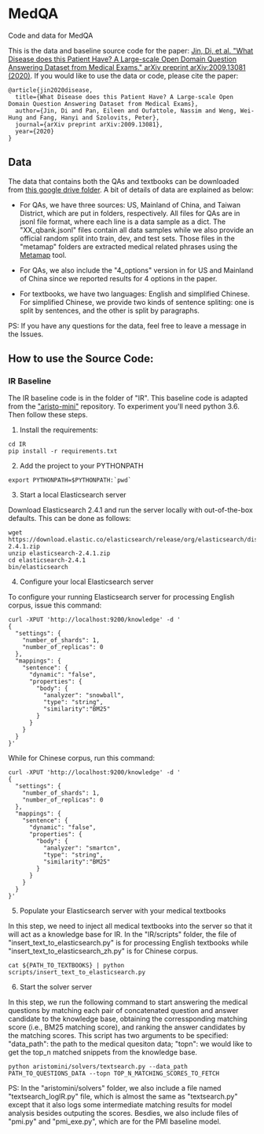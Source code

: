 # MedQA
Code and data for MedQA

This is the data and baseline source code for the paper: [Jin, Di, et al. "What Disease does this Patient Have? A Large-scale Open Domain Question Answering Dataset from Medical Exams." arXiv preprint arXiv:2009.13081 (2020)](https://arxiv.org/abs/2009.13081). If you would like to use the data or code, please cite the paper:

```
@article{jin2020disease,
  title={What Disease does this Patient Have? A Large-scale Open Domain Question Answering Dataset from Medical Exams},
  author={Jin, Di and Pan, Eileen and Oufattole, Nassim and Weng, Wei-Hung and Fang, Hanyi and Szolovits, Peter},
  journal={arXiv preprint arXiv:2009.13081},
  year={2020}
}
```

## Data

The data that contains both the QAs and textbooks can be downloaded from [this google drive folder](https://drive.google.com/file/d/1ImYUSLk9JbgHXOemfvyiDiirluZHPeQw/view?usp=sharing). A bit of details of data are explained as below:

- For QAs, we have three sources: US, Mainland of China, and Taiwan District, which are put in folders, respectively. All files for QAs are in jsonl file format, where each line is a data sample as a dict. The "XX_qbank.jsonl" files contain all data samples while we also provide an official random split into train, dev, and test sets. Those files in the "metamap" folders are extracted medical related phrases using the [Metamap](https://metamap.nlm.nih.gov/) tool. 

- For QAs, we also include the "4_options" version in for US and Mainland of China since we reported results for 4 options in the paper.

- For textbooks, we have two languages: English and simplified Chinese. For simplified Chinese, we provide two kinds of sentence spliting: one is split by sentences, and the other is split by paragraphs. 

PS: If you have any questions for the data, feel free to leave a message in the Issues.

## How to use the Source Code:

### IR Baseline

The IR baseline code is in the folder of "IR". This baseline code is adapted from the ["aristo-mini"](https://github.com/allenai/aristo-mini) repository. To experiment you'll need python 3.6. Then follow these steps.

1. Install the requirements:

```
cd IR
pip install -r requirements.txt
```

2. Add the project to your PYTHONPATH

```
export PYTHONPATH=$PYTHONPATH:`pwd`
```

3. Start a local Elasticsearch server

Download Elasticsearch 2.4.1 and run the server locally with out-of-the-box defaults. This can be done as follows:

```
wget https://download.elastic.co/elasticsearch/release/org/elasticsearch/distribution/zip/elasticsearch/2.4.1/elasticsearch-2.4.1.zip
unzip elasticsearch-2.4.1.zip
cd elasticsearch-2.4.1
bin/elasticsearch
```

4. Configure your local Elasticsearch server

To configure your running Elasticsearch server for processing English corpus, issue this command:

```
curl -XPUT 'http://localhost:9200/knowledge' -d '
{
  "settings": {
    "number_of_shards": 1,
    "number_of_replicas": 0
  },
  "mappings": {
    "sentence": {
      "dynamic": "false",
      "properties": {
        "body": {
          "analyzer": "snowball",
          "type": "string",
          "similarity":"BM25"
        }
      }
    }
  }
}'
```

While for Chinese corpus, run this command:

```
curl -XPUT 'http://localhost:9200/knowledge' -d '
{
  "settings": {
    "number_of_shards": 1,
    "number_of_replicas": 0
  },
  "mappings": {
    "sentence": {
      "dynamic": "false",
      "properties": {
        "body": {
          "analyzer": "smartcn",
          "type": "string",
          "similarity":"BM25"
        }
      }
    }
  }
}'
```

5. Populate your Elasticsearch server with your medical textbooks

In this step, we need to inject all medical textbooks into the server so that it will act as a knowledge base for IR. In the "IR/scripts" folder, the file of "insert_text_to_elasticsearch.py" is for processing English textbooks while "insert_text_to_elasticsearch_zh.py" is for Chinese corpus.

```
cat ${PATH_TO_TEXTBOOKS} | python scripts/insert_text_to_elasticsearch.py
```

6. Start the solver server

In this step, we run the following command to start answering the medical questions by matching each pair of concatenated question and answer candidate to the knowledge base, obtaining the corressponding matching score (i.e., BM25 matching score), and ranking the answer candidates by the matching scores. This script has two arguments to be specified: "data_path": the path to the medical quesiton data; "topn": we would like to get the top_n matched snippets from the knowledge base.

```
python aristomini/solvers/textsearch.py --data_path PATH_TO_QUESTIONS_DATA --topn TOP_N_MATCHING_SCORES_TO_FETCH
```

PS: In the "aristomini/solvers" folder, we also include a file named "textsearch_logIR.py" file, which is almost the same as "textsearch.py" except that it also logs some intermediate matching results for model analysis besides outputing the scores. Besdies, we also include files of "pmi.py" and "pmi_exe.py", which are for the PMI baseline model.
